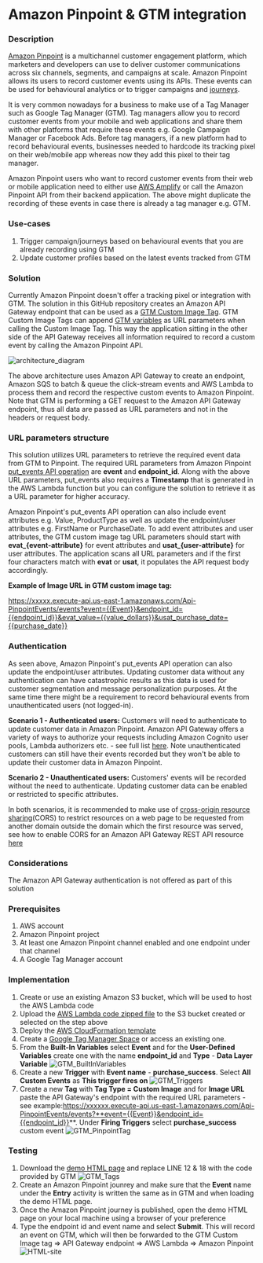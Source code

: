 # Amazon Pinpoint & GTM integration

### Description
[Amazon Pinpoint](https://aws.amazon.com/pinpoint/) is a multichannel customer engagement platform, which marketers and developers can use to deliver customer communications across six channels, segments, and campaigns at scale. Amazon Pinpoint allows its users to record customer events using its APIs. These events can be used for behavioural analytics or to trigger campaigns and [journeys](https://docs.aws.amazon.com/pinpoint/latest/userguide/journeys.html).

It is very common nowadays for a business to make use of a Tag Manager such as Google Tag Manager (GTM). Tag managers allow you to record customer events from your mobile and web applications and share them with other platforms that require these events  e.g. Google Campaign Manager or Facebook Ads. Before tag managers, if a new platform had to record behavioural events, businesses needed to hardcode its tracking pixel on their web/mobile app whereas now they add this pixel to their tag manager.

Amazon Pinpoint users who want to record customer events from their web or mobile application need to either use [AWS Amplify](https://docs.amplify.aws/lib/analytics/getting-started/q/platform/js/) or call the Amazon Pinpoint API from their backend application. The above might duplicate the recording of these events in case there is already a tag manager e.g. GTM.

### Use-cases
1) Trigger campaign/journeys based on behavioural events that you are already recording using GTM
2) Update customer profiles based on the latest events tracked from GTM

### Solution
Currently Amazon Pinpoint doesn't offer a tracking pixel or integration with GTM. The solution in this GitHub repository creates an Amazon API Gateway endpoint that can be used as a [GTM Custom Image Tag](https://support.google.com/tagmanager/answer/6107167?hl=en). GTM Custom Image Tags can append [GTM variables](https://support.google.com/tagmanager/answer/7683362?hl=en) as URL parameters when calling the Custom Image Tag. This way the application sitting in the other side of the API Gateway receives all information required to record a custom event by calling the Amazon Pinpoint API.

![architecture_diagram](https://github.com/Pioank/pinpoint-gtm-connector/blob/main/Assets/ArchitectureDiagram-Pinpoint-GTM.PNG)

The above architecture uses Amazon API Gateway to create an endpoint, Amazon SQS to batch & queue the click-stream events and AWS Lambda to process them and record the respective custom events to Amazon Pinpoint. Note that GTM is performing a GET request to the Amazon API Gateway endpoint, thus all data are passed as URL parameters and not in the headers or request body.

### URL parameters structure
This solution utilizes URL parameters to retrieve the required event data from GTM to Pinpoint. The required URL parameters from Amazon Pinpoint [put_events API operation](https://docs.aws.amazon.com/pinpoint/latest/apireference/apps-application-id-events.html) are **event** and **endpoint_id**. Along with the above URL parameters, put_events also requires a **Timestamp** that is generated in the AWS Lambda function but you can configure the solution to retrieve it as a URL parameter for higher accuracy.

Amazon Pinpoint's put_events API operation can also include event attributes e.g. Value, ProductType as well as update the endpoint/user attributes e.g. FirstName or PurchaseDate. To add event attributes and user attributes, the GTM custom image tag URL parameters should start with **evat_{event-attribute}**  for event attributes and **usat_{user-attribute}** for user attributes. The application scans all URL parameters and if the first four characters match with **evat** or **usat**, it populates the API request body accordingly.

**Example of Image URL in GTM custom image tag:**

https://xxxxx.execute-api.us-east-1.amazonaws.com/Api-PinpointEvents/events?event={{Event}}&endpoint_id={{endpoint_id}}&evat_value={{value_dollars}}&usat_purchase_date={{purchase_date}}

### Authentication
As seen above, Amazon Pinpoint's put_events API operation can also update the endpoint/user attributes. Updating customer data without any authentication can have catastrophic results as this data is used for customer segmentation and message personalization purposes. At the same time there might be a requirement to record behavioural events from unauthenticated users (not logged-in).

**Scenario 1 - Authenticated users:** Customers will need to authenticate to update customer data in Amazon Pinpoint. Amazon API Gateway offers a variety of ways to authorize your requests including Amazon Cognito user pools, Lambda authorizers etc. - see full list [here](https://docs.aws.amazon.com/apigateway/latest/developerguide/apigateway-control-access-to-api.html). Note unauthenticated customers can still have their events recorded but they won't be able to update their customer data in Amazon Pinpoint.

**Scenario 2 - Unauthenticated users:** Customers' events will be recorded without the need to authenticate. Updating customer data can be enabled or restricted to specific attributes.

In both scenarios, it is recommended to make use of [cross-origin resource sharing](https://en.wikipedia.org/wiki/Cross-origin_resource_sharing)(CORS) to restrict resources on a web page to be requested from another domain outside the domain which the first resource was served, see how to enable CORS for an Amazon API Gateway REST API resource [here](https://docs.aws.amazon.com/apigateway/latest/developerguide/how-to-cors.html)

### Considerations
The Amazon API Gateway authentication is not offered as part of this solution

### Prerequisites
1) AWS account
2) Amazon Pinpoint project
3) At least one Amazon Pinpoint channel enabled and one endpoint under that channel
4) A Google Tag Manager account

### Implementation
1. Create or use an existing Amazon S3 bucket, which will be used to host the AWS Lambda code
2. Upload the [AWS Lambda code zipped file](https://github.com/Pioank/pinpoint-gtm-connector/blob/main/PinpointPixelTracking.zip) to the S3 bucket created or selected on the step above
3. Deploy the [AWS CloudFormation template](https://github.com/Pioank/pinpoint-gtm-connector/blob/main/PinpointGTM-CFtemplate.yaml) 
4. Create a [Google Tag Manager Space](https://support.google.com/tagmanager/answer/7059647?hl=en) or access an existing one.
5. From the **Built-In Variables** select **Event** and for the **User-Defined Variables** create one with the name **endpoint_id** and **Type** - **Data Layer Variable**
![GTM_BuiltInVariables](https://github.com/Pioank/pinpoint-gtm-connector/blob/main/Assets/GTM_BuiltInVariables.png)
6. Create a new **Trigger** with **Event name** - **purchase_success**. Select **All Custom Events** as **This trigger fires on**
![GTM_Triggers](https://github.com/Pioank/pinpoint-gtm-connector/blob/main/Assets/GTM_Triggers.png)
7. Create a new **Tag** with **Tag Type = Custom Image** and for **Image URL** paste the API Gateway's endpoint with the required URL parameters - see  example:https://xxxxxx.execute-api.us-east-1.amazonaws.com/Api-PinpointEvents/events?**event={{Event}}&endpoint_id={{endpoint_id}}**. Under **Firing Triggers** select **purchase_success** custom event
![GTM_PinpointTag](https://github.com/Pioank/pinpoint-gtm-connector/blob/main/Assets/GTM_PinpointTag.png)

### Testing
1. Download the [demo HTML page](https://github.com/Pioank/pinpoint-gtm-connector/blob/main/Assets/Pinpoint_GTM-HTML-Template.html) and replace LINE 12 & 18 with the code provided by GTM
![GTM_Tags](https://github.com/Pioank/pinpoint-gtm-connector/blob/main/Assets/GTM_Tags.png)
2. Create an Amazon Pinpoint jounrey and make sure that the **Event** name under the **Entry** activity is written the same as in GTM and when loading the demo HTML page.
3. Once the Amazon Pinpoint journey is published, open the demo HTML page on your local machine using a browser of your preference
4. Type the endpoint id and event name and select **Submit**. This will record an event on GTM, which will then be forwarded to the GTM Custom Image tag => API Gateway endpoint => AWS Lambda => Amazon Pinpoint
![HTML-site](https://github.com/Pioank/pinpoint-gtm-connector/blob/main/Assets/HTML-site.PNG)


